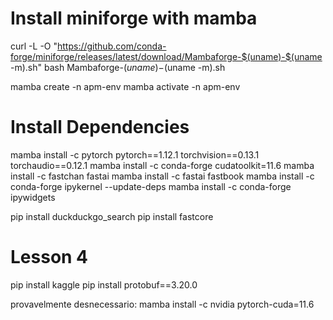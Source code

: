 # Install miniforge with mamba

curl -L -O "https://github.com/conda-forge/miniforge/releases/latest/download/Mambaforge-$(uname)-$(uname -m).sh"
bash Mambaforge-$(uname)-$(uname -m).sh

mamba create -n apm-env
mamba activate -n apm-env


# Install Dependencies

mamba install -c pytorch pytorch==1.12.1 torchvision==0.13.1 torchaudio==0.12.1
mamba install -c conda-forge cudatoolkit=11.6 
mamba install -c fastchan fastai
mamba install -c fastai fastbook 
mamba install -c conda-forge ipykernel --update-deps
mamba install -c conda-forge ipywidgets

pip install duckduckgo_search
pip install fastcore

# Lesson 4
pip install kaggle
pip install protobuf==3.20.0

provavelmente desnecessario: mamba install -c nvidia pytorch-cuda=11.6